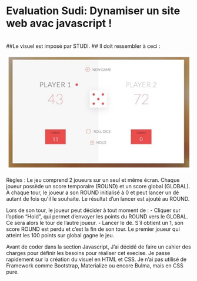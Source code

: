 # Evaluation Sudi: Dynamiser un site web avac javascript !
<br>
##Le visuel est imposé par STUDI.
## Il doit ressembler à ceci : 

![Visuel démandé](./asset/img/Image1.jpg)

Règles :
 Le jeu comprend 2 joueurs sur un seul et même écran. Chaque joueur possède un score temporaire (ROUND) et un score global (GLOBAL). À chaque tour, le joueur a son ROUND initialisé à 0 et peut lancer un dé autant de fois qu'il le souhaite. Le résultat d’un lancer est ajouté au ROUND.
 
Lors de son tour, le joueur peut décider à tout moment de : - Cliquer sur l’option “Hold”, qui permet d’envoyer les points du ROUND vers le GLOBAL. Ce sera alors le tour de l’autre joueur. - Lancer le dé. S’il obtient un 1, son score ROUND est perdu et c’est la fin de son tour. Le premier joueur qui atteint les 100 points sur global gagne le jeu.

Avant de coder dans la section Javascript, J’ai décidé de faire un cahier des charges pour définir les besoins pour réaliser cet execise.
Je passe rapidement sur la création du visuel en HTML et CSS. Je n’ai pas utilisé de Framework comme Bootstrap, Materialize ou encore Bulma, mais en CSS pure.
